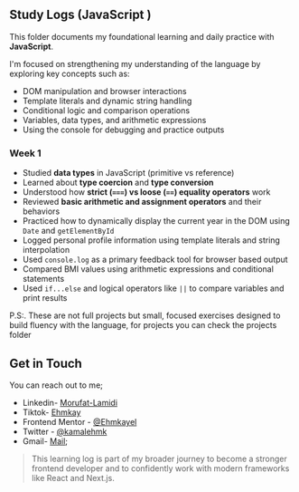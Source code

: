 ## Study Logs (JavaScript )

This folder documents my foundational learning and daily practice with **JavaScript**.

I'm focused on strengthening my understanding of the language by exploring key concepts such as:

- DOM manipulation and browser interactions
- Template literals and dynamic string handling
- Conditional logic and comparison operations
- Variables, data types, and arithmetic expressions
- Using the console for debugging and practice outputs

### Week 1

- Studied **data types** in JavaScript (primitive vs reference)
- Learned about **type coercion** and **type conversion**
- Understood how **strict (`===`) vs loose (`==`) equality operators** work
- Reviewed **basic arithmetic and assignment operators** and their behaviors
- Practiced how to dynamically display the current year in the DOM using `Date` and `getElementById`
- Logged personal profile information using template literals and string interpolation
- Used `console.log` as a primary feedback tool for browser based output
- Compared BMI values using arithmetic expressions and conditional statements
- Used `if...else` and logical operators like `||` to compare variables and print results

P.S:. These are not full projects but small, focused exercises designed to build fluency with the language, for projects you can check the projects folder

## Get in Touch

You can reach out to me;
 - Linkedin- [Morufat-Lamidi](https://linkedin.com/in/morufat-lamidi)
 - Tiktok- [Ehmkay](https://www.tiktok.com/@_ehmkay?)
 - Frontend Mentor - [@Ehmkayel](https://www.frontendmentor.io/profile/Ehmkayel)
 - Twitter - [@kamalehmk](https://www.twitter.com/kamalehmk)
 - Gmail- [Mail](mailto:lamidimorufat0@gmail.com);

> This learning log is part of my broader journey to become a stronger frontend developer and to confidently work with modern frameworks like React and Next.js.

